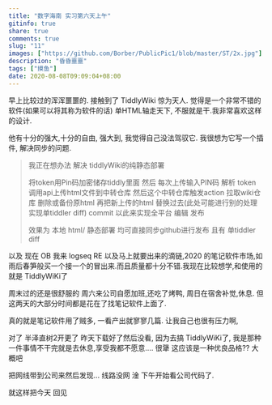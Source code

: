 ```yaml
---
title: "数字海南 实习第六天上午"
gitinfo: true
share: true
comments: true
slug: "11"
images: ["https://github.com/Borber/PublicPic1/blob/master/ST/2x.jpg"] 
description: "昏昏噩噩"
tags: ["摸鱼"]
date: 2020-08-08T09:09:04+08:00
---
```


早上比较过的浑浑噩噩的. 接触到了 TiddlyWiki 惊为天人. 觉得是一个非常不错的软件(如果可以将其称为软件的话) 单HTML轴走天下, 不服就是干.我非常喜欢这样的设计.

他有十分的强大,十分的自由, 强大到, 我觉得自己没法驾驭它. 我很想为它写一个插件, 解决同步的问题. 

> 我正在想办法 解决 tiddlyWiki的纯静态部署
>
> 将token用Pin码加密储存tiddly里面 然后 每次上传输入PIN码 解析 token 调用api上传html文件到中转仓库 然后这个中转仓库触发action 拉取wiki仓库 删除或备份原html 再把新上传的html 替换过去(此处可能进行别的处理实现单tiddler diff) commit 以此来实现全平台 编辑 发布
>
> 效果为 本地 html/ 静态部署 均可直接同步github进行发布 且有 单tiddler diff

以及 现在 OB 我来 logseq RE 以及马上就要出来的滴链,2020 的笔记软件市场,如雨后春笋般买一个接一个的冒出来.而且质量都十分不错.我现在比较想学,和使用的就是 TiddlyWiKi了

周末过的还是很舒服的 周六来公司自愿加班,还吃了烤鸭, 周日在宿舍补觉,休息. 但这两天的大部分时间都是花在了找笔记软件上面了.

真的就是笔记软件用了贼多, 一看产出就寥寥几篇. 让我自己也很有压力啊, 

对了 半泽直树2开更了 昨天下载好了然后没看, 因为去搞 TiddlyWiKi了, 我是那种一件事情不干完就是去休息,享受我都不愿意…. 很犟 这应该是一种优良品格?? 大概吧

把网线带到公司来然后发现… 线路没网 淦 下午开始看公司代码了.

就这样把今天 回见



